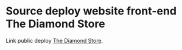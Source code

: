 # Source deploy website front-end The Diamond Store 

Link public deploy [The Diamond Store](https://www.thediamondstore.site/).
